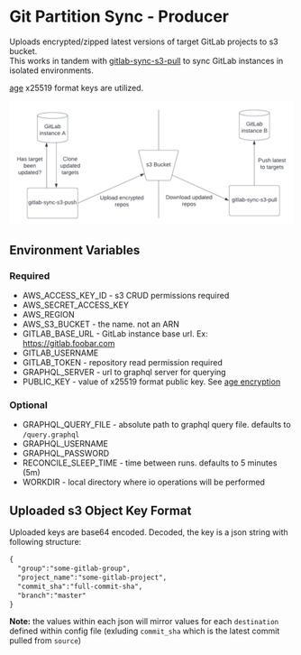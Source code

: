 # Git Partition Sync - Producer
Uploads encrypted/zipped latest versions of target GitLab projects to s3 bucket.  
This works in tandem with [gitlab-sync-s3-pull](https://github.com/app-sre/git-partition-sync-consumer) to sync GitLab instances in isolated environments.

[age](https://github.com/FiloSottile/age) x25519 format keys are utilized.

![gitlab-sync-diagram](gitsync-diagram.png)

## Environment Variables

### Required
* AWS_ACCESS_KEY_ID - s3 CRUD permissions required
* AWS_SECRET_ACCESS_KEY
* AWS_REGION
* AWS_S3_BUCKET - the name. not an ARN
* GITLAB_BASE_URL - GitLab instance base url. Ex: https://gitlab.foobar.com
* GITLAB_USERNAME
* GITLAB_TOKEN - repository read permission required
* GRAPHQL_SERVER - url to graphql server for querying
* PUBLIC_KEY - value of x25519 format public key. See [age encryption](https://github.com/FiloSottile/age#readme)

### Optional
* GRAPHQL_QUERY_FILE - absolute path to graphql query file. defaults to `/query.graphql`
* GRAPHQL_USERNAME
* GRAPHQL_PASSWORD
* RECONCILE_SLEEP_TIME - time between runs. defaults to 5 minutes (5m)
* WORKDIR - local directory where io operations will be performed

## Uploaded s3 Object Key Format
Uploaded keys are base64 encoded. Decoded, the key is a json string with following structure:
```
{
  "group":"some-gitlab-group",
  "project_name":"some-gitlab-project",
  "commit_sha":"full-commit-sha",
  "branch":"master"
}
```
**Note:** the values within each json will mirror values for each `destination` defined within config file (exluding `commit_sha` which is the latest commit pulled from `source`)
